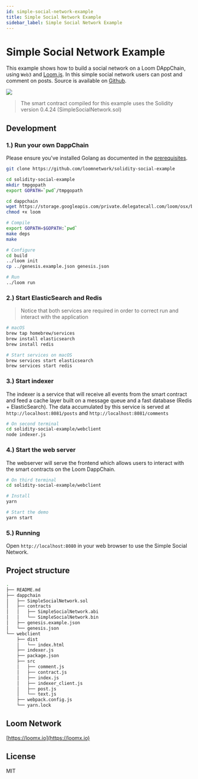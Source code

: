 ```yaml
---
id: simple-social-network-example
title: Simple Social Network Example
sidebar_label: Simple Social Network Example
---
```


# Simple Social Network Example

This example shows how to build a social network on a Loom DAppChain, using `Web3` and [Loom.js](https://github.com/loomnetwork/loom-js).
In this simple social network users can post and comment on posts. Source is available on [Github](https://github.com/loomnetwork/solidity-social-example).

![](https://dzwonsemrish7.cloudfront.net/items/2W3c2O3G2A1q1l3f3D3d/Screen%20Recording%202018-05-29%20at%2003.35%20PM.gif)

> The smart contract compiled for this example uses the Solidity version 0.4.24 (SimpleSocialNetwork.sol)

Development
----

### 1.) Run your own DappChain

Please ensure you've installed Golang as documented in the [prerequisites](https://loomx.io/developers/docs/en/prereqs.html).

```bash
git clone https://github.com/loomnetwork/solidity-social-example

cd solidity-social-example
mkdir tmpgopath
export GOPATH=`pwd`/tmpgopath

cd dappchain
wget https://storage.googleapis.com/private.delegatecall.com/loom/osx/build-137/loom
chmod +x loom

# Compile
export GOPATH=$GOPATH:`pwd`
make deps
make

# Configure
cd build
../loom init
cp ../genesis.example.json genesis.json

# Run
../loom run
```

### 2.) Start ElasticSearch and Redis

> Notice that both services are required in order to correct run and interact with the application

```bash
# macOS
brew tap homebrew/services
brew install elasticsearch
brew install redis

# Start services on macOS
brew services start elasticsearch
brew services start redis
```

### 3.) Start indexer

The indexer is a service that will receive all events from the smart contract and feed a cache layer built on a message queue and a fast database (Redis + ElasticSearch).
The data accumulated by this service is served at `http://localhost:8081/posts` and `http://localhost:8081/comments`

```bash
# On second terminal
cd solidity-social-example/webclient
node indexer.js
```

### 4.) Start the web server

The webserver will serve the frontend which allows users to interact with the smart contracts on the Loom DappChain.

```bash
# On third terminal
cd solidity-social-example/webclient

# Install
yarn

# Start the demo
yarn start

```

### 5.) Running

Open `http://localhost:8080` in your web browser to use the Simple Social Network.

Project structure
----

```bash
.
├── README.md
├── dappchain
│   ├── SimpleSocialNetwork.sol
│   ├── contracts
│   │   ├── SimpleSocialNetwork.abi
│   │   └── SimpleSocialNetwork.bin
│   ├── genesis.example.json
│   └── genesis.json
└── webclient
    ├── dist
    │   └── index.html
    ├── indexer.js
    ├── package.json
    ├── src
    │   ├── comment.js
    │   ├── contract.js
    │   ├── index.js
    │   ├── indexer_client.js
    │   ├── post.js
    │   └── text.js
    ├── webpack.config.js
    └── yarn.lock
```


Loom Network
----
[https://loomx.io](https://loomx.io)


License
----

MIT
